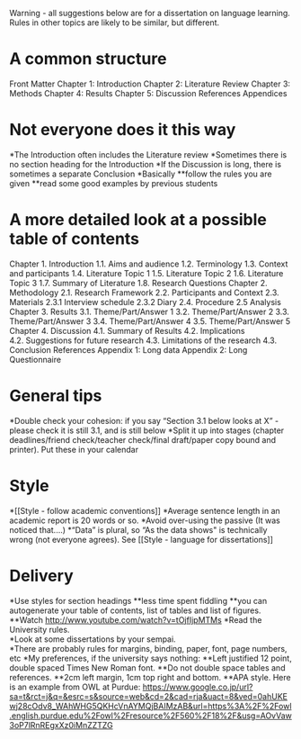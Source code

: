 Warning - all suggestions below are for a dissertation on language learning. Rules in other topics are likely to be similar, but different. 

# A common structure 
Front Matter
Chapter 1: Introduction
Chapter 2: Literature Review
Chapter 3: Methods
Chapter 4: Results
Chapter 5: Discussion
References
Appendices



# Not everyone does it this way
*The Introduction often includes the Literature review
*Sometimes there is no section heading for the Introduction
*If the Discussion is long, there is sometimes a separate Conclusion
*Basically
**follow the rules you are given
**read some good examples by previous students

# A more detailed look at a possible table of contents
Chapter 1. Introduction
1.1. Aims and audience
1.2. Terminology
1.3. Context and participants
1.4. Literature Topic 1
1.5. Literature Topic 2
1.6. Literature Topic 3
1.7. Summary of Literature
1.8. Research Questions	
Chapter 2. Methodology
2.1. Research Framework
2.2. Participants and Context
2.3. Materials
2.3.1 Interview schedule
2.3.2 Diary
2.4. Procedure
2.5   Analysis
Chapter 3. Results
3.1. Theme/Part/Answer 1
3.2. Theme/Part/Answer 2
3.3. Theme/Part/Answer 3
3.4. Theme/Part/Answer 4
3.5. Theme/Part/Answer 5
Chapter 4. Discussion
4.1. Summary of Results
4.2. Implications	
4.2. Suggestions for future research
4.3. Limitations of the research
4.3. Conclusion
References
Appendix 1: Long data
Appendix 2: Long Questionnaire 

# General tips
*Double check your cohesion: if you say “Section 3.1 below looks at X” - please check it is still 3.1, and is still below
*Split it up into stages (chapter deadlines/friend check/teacher check/final draft/paper copy bound and printer). Put these in your calendar

# Style
*[[Style - follow academic conventions]]
*Average sentence length in an academic report is 20 words or so.
*Avoid over-using the passive  (It was noticed that....)
*“Data” is plural, so “As the data shows" is technically wrong (not everyone agrees). 
See [[Style - language for dissertations]]


# Delivery
*Use styles for section headings
**less time spent fiddling
**you can autogenerate your table of contents, list of tables and list of figures. 
**Watch http://www.youtube.com/watch?v=tOjfIjpMTMs
*Read the University rules. 	
*Look at some dissertations by your sempai.  	
*There are probably rules for  margins, binding, paper, font, page numbers, etc
*My preferences, if the university says nothing:
**Left justified 12 point, double spaced Times New Roman font. 
**Do not double space tables and references.
**2cm left margin, 1cm top right and bottom.
**APA style. Here is an example from OWL at Purdue: https://www.google.co.jp/url?sa=t&rct=j&q=&esrc=s&source=web&cd=2&cad=rja&uact=8&ved=0ahUKEwj28cOdv8_WAhWHG5QKHcVnAYMQjBAIMzAB&url=https%3A%2F%2Fowl.english.purdue.edu%2Fowl%2Fresource%2F560%2F18%2F&usg=AOvVaw3oP7lRnREgxXz0iMnZZTZG

